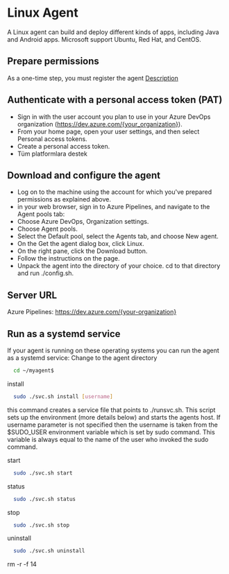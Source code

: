 
# Linux Agent

A Linux agent can build and deploy different kinds of apps, including Java and Android apps. Microsoft support Ubuntu, Red Hat, and CentOS.



## Prepare permissions

As a one-time step, you must register the agent [Description](https://learn.microsoft.com/en-us/azure/devops/organizations/security/about-security-roles?view=azure-devops#agent-queue-security-roles)

  
## Authenticate with a personal access token (PAT)

- Sign in with the user account you plan to use in your Azure DevOps organization (https://dev.azure.com/{your_organization}).
- From your home page, open your user settings, and then select Personal access tokens.
- Create a personal access token.
- Tüm platformlara destek

  
## Download and configure the agent

- Log on to the machine using the account for which you've prepared permissions as explained above.
- in your web browser, sign in to Azure Pipelines, and navigate to the Agent pools tab:
- Choose Azure DevOps, Organization settings.
- Choose Agent pools.
- Select the Default pool, select the Agents tab, and choose New agent.
- On the Get the agent dialog box, click Linux.
- On the right pane, click the Download button.
- Follow the instructions on the page.
- Unpack the agent into the directory of your choice. cd to that directory and run ./config.sh.

## Server URL
Azure Pipelines: https://dev.azure.com/{your-organization}

## Run as a systemd service
If your agent is running on these operating systems you can run the agent as a systemd service:
Change to the agent directory

```bash
  cd ~/myagent$
```

install
```bash
  sudo ./svc.sh install [username]
```
this command creates a service file that points to ./runsvc.sh. This script sets up the environment (more details below) and starts the agents host. If username parameter is not specified then the username is taken from the $SUDO_USER environment variable which is set by sudo command. This variable is always equal to the name of the user who invoked the sudo command.

start
```bash
  sudo ./svc.sh start
```

status
```bash
  sudo ./svc.sh status
```

stop
```bash
  sudo ./svc.sh stop
```

uninstall
```bash
  sudo ./svc.sh uninstall
```

rm -r -f 14